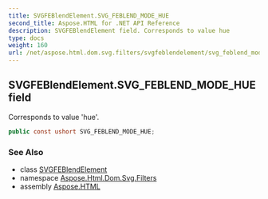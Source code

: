 ```yaml
---
title: SVGFEBlendElement.SVG_FEBLEND_MODE_HUE
second_title: Aspose.HTML for .NET API Reference
description: SVGFEBlendElement field. Corresponds to value hue
type: docs
weight: 160
url: /net/aspose.html.dom.svg.filters/svgfeblendelement/svg_feblend_mode_hue/
---
```

## SVGFEBlendElement.SVG_FEBLEND_MODE_HUE field

Corresponds to value 'hue'.

```csharp
public const ushort SVG_FEBLEND_MODE_HUE;
```

### See Also

* class [SVGFEBlendElement](../)
* namespace [Aspose.Html.Dom.Svg.Filters](../../../aspose.html.dom.svg.filters/)
* assembly [Aspose.HTML](../../../)
